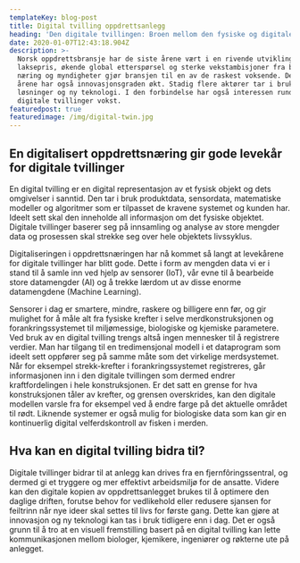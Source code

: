 ```yaml
---
templateKey: blog-post
title: Digital tvilling oppdrettsanlegg
heading: 'Den digitale tvillingen: Broen mellom den fysiske og digitale verden'
date: 2020-01-07T12:43:18.904Z
description: >-
  Norsk oppdrettsbransje har de siste årene vært i en rivende utvikling. Høy
  laksepris, økende global etterspørsel og sterke vekstambisjoner fra både
  næring og myndigheter gjør bransjen til en av de raskest voksende. De senere
  årene har også innovasjonsgraden økt. Stadig flere aktører tar i bruk digitale
  løsninger og ny teknologi. I den forbindelse har også interessen rundt
  digitale tvillinger vokst. 
featuredpost: true
featuredimage: /img/digital-twin.jpg
---
```

## En digitalisert oppdrettsnæring gir gode levekår for digitale tvillinger

En digital tvilling er en digital representasjon av et fysisk objekt og dets omgivelser i sanntid. Den tar i bruk produktdata, sensordata, matematiske modeller og algoritmer som er tilpasset de kravene systemet og kunden har. Ideelt sett skal den inneholde all informasjon om det fysiske objektet. Digitale tvillinger baserer seg på innsamling og analyse av store mengder data og prosessen skal strekke seg over hele objektets livssyklus.

Digitaliseringen i oppdrettsnæringen har nå kommet så langt at levekårene for digitale tvillinger har blitt gode. Dette i form av mengden data vi er i stand til å samle inn ved hjelp av sensorer (IoT), vår evne til å bearbeide store datamengder (AI) og å trekke lærdom ut av disse enorme datamengdene (Machine Learning).

Sensorer i dag er smartere, mindre, raskere og billigere enn før, og gir mulighet for å måle alt fra fysiske krefter i selve merdkonstruksjonen og forankringssystemet til miljømessige, biologiske og kjemiske parametere. Ved bruk av en digital tvilling trengs altså ingen mennesker til å registrere verdier. Man har tilgang til en tredimensjonal modell i et dataprogram som ideelt sett oppfører seg på samme måte som det virkelige merdsystemet. Når for eksempel strekk-krefter i forankringssystemet registreres, går informasjonen inn i den digitale tvillingen som dermed endrer kraftfordelingen i hele konstruksjonen. Er det satt en grense for hva konstruksjonen tåler av krefter, og grensen overskrides, kan den digitale modellen varsle fra for eksempel ved å endre farge på det aktuelle området til rødt. Liknende systemer er også mulig for biologiske data som kan gir en kontinuerlig digital velferdskontroll av fisken i merden.

## Hva kan en digital tvilling bidra til?

Digitale tvillinger bidrar til at anlegg kan drives fra en fjernfôringssentral, og dermed gi et tryggere og mer effektivt arbeidsmiljø for de ansatte. Videre kan den digitale kopien av oppdrettsanlegget brukes til å optimere den daglige driften, forutse behov for vedlikehold eller redusere sjansen for feiltrinn når nye ideer skal settes til livs for første gang. Dette kan gjøre at innovasjon og ny teknologi kan tas i bruk tidligere enn i dag. Det er også grunn til å tro at en visuell fremstilling basert på en digital tvilling kan lette kommunikasjonen mellom biologer, kjemikere, ingeniører og røkterne ute på anlegget.
